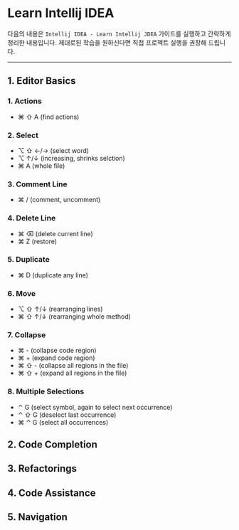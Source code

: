 # Learn Intellij IDEA

다음의 내용은 `Intellij IDEA - Learn Intellij JDEA` 가이드를 실행하고 간략하게 정리한 내용입니다. 제대로된 학습을 원하신다면 직접 프로젝트 실행을 권장해 드립니다.

---

## 1. Editor Basics

### 1. Actions

* ⌘ ⇧ A (find actions)

### 2. Select

* ⌥ ⇧ ←/→ (select word)
* ⌥ ↑/↓ (increasing, shrinks selction)
* ⌘ A (whole file)

### 3. Comment Line

* ⌘ / (comment, uncomment)

### 4. Delete Line

* ⌘ ⌫ (delete current line)
* ⌘ Z (restore)

### 5. Duplicate

* ⌘ D (duplicate any line)

### 6. Move

* ⌥ ⇧ ↑/↓ (rearranging lines)
* ⌘ ⇧ ↑/↓ (rearranging whole method)

### 7. Collapse

* ⌘ - (collapse code region)
* ⌘ + (expand code region)
* ⌘ ⇧ - (collapse all regions in the file)
* ⌘ ⇧ + (expand all regions in the file)

### 8. Multiple Selections

* ⌃ G (select symbol, again to select next occurrence)
* ⌃ ⇧ G (deselect last occurrence)
* ⌘ ⌃ G (select all occurrences)

## 2. Code Completion

## 3. Refactorings

## 4. Code Assistance

## 5. Navigation
